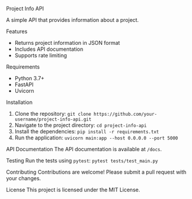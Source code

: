 Project Info API

A simple API that provides information about a project.

Features
- Returns project information in JSON format
- Includes API documentation
- Supports rate limiting

Requirements
- Python 3.7+
- FastAPI
- Uvicorn

Installation
1. Clone the repository: `git clone https://github.com/your-username/project-info-api.git`
2. Navigate to the project directory: `cd project-info-api`
3. Install the dependencies: `pip install -r requirements.txt`
4. Run the application: `uvicorn main:app --host 0.0.0.0 --port 5000`

API Documentation
The API documentation is available at `/docs`.

Testing
Run the tests using `pytest`: `pytest tests/test_main.py`

Contributing
Contributions are welcome! Please submit a pull request with your changes.

License
This project is licensed under the MIT License.



